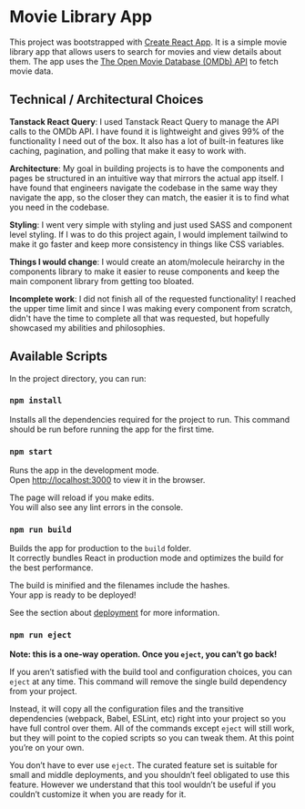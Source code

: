 # Movie Library App

This project was bootstrapped with [Create React App](https://github.com/facebook/create-react-app). It is a simple movie library app that allows users to search for movies and view details about them. The app uses the [The Open Movie Database (OMDb) API](https://www.omdbapi.com/) to fetch movie data.

## Technical / Architectural Choices

**Tanstack React Query**: I used Tanstack React Query to manage the API calls to the OMDb API. I have found it is lightweight and gives 99% of the functionality I need out of the box. It also has a lot of built-in features like caching, pagination, and polling that make it easy to work with.

**Architecture**: My goal in building projects is to have the components and pages be structured in an intuitive way that mirrors the actual app itself. I have found that engineers navigate the codebase in the same way they navigate the app, so the closer they can match, the easier it is to find what you need in the codebase.

**Styling**: I went very simple with styling and just used SASS and component level styling. If I was to do this project again, I would implement tailwind to make it go faster and keep more consistency in things like CSS variables.

**Things I would change**: I would create an atom/molecule heirarchy in the components library to make it easier to reuse components and keep the main component library from getting too bloated.

**Incomplete work**: I did not finish all of the requested functionality! I reached the upper time limit and since I was making every component from scratch, didn't have the time to complete all that was requested, but hopefully showcased my abilities and philosophies.

## Available Scripts

In the project directory, you can run:

### `npm install`

Installs all the dependencies required for the project to run. This command should be run before running the app for the first time.

### `npm start`

Runs the app in the development mode.\
Open [http://localhost:3000](http://localhost:3000) to view it in the browser.

The page will reload if you make edits.\
You will also see any lint errors in the console.

### `npm run build`

Builds the app for production to the `build` folder.\
It correctly bundles React in production mode and optimizes the build for the best performance.

The build is minified and the filenames include the hashes.\
Your app is ready to be deployed!

See the section about [deployment](https://facebook.github.io/create-react-app/docs/deployment) for more information.

### `npm run eject`

**Note: this is a one-way operation. Once you `eject`, you can’t go back!**

If you aren’t satisfied with the build tool and configuration choices, you can `eject` at any time. This command will remove the single build dependency from your project.

Instead, it will copy all the configuration files and the transitive dependencies (webpack, Babel, ESLint, etc) right into your project so you have full control over them. All of the commands except `eject` will still work, but they will point to the copied scripts so you can tweak them. At this point you’re on your own.

You don’t have to ever use `eject`. The curated feature set is suitable for small and middle deployments, and you shouldn’t feel obligated to use this feature. However we understand that this tool wouldn’t be useful if you couldn’t customize it when you are ready for it.

